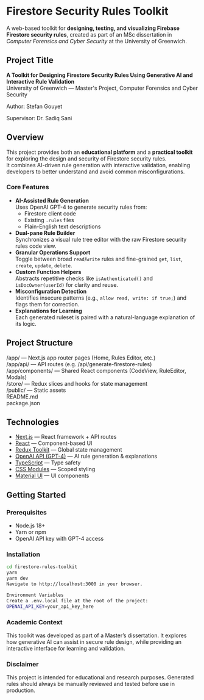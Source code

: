 # Firestore Security Rules Toolkit

A web-based toolkit for **designing, testing, and visualizing Firebase Firestore security rules**, created as part of an MSc dissertation in *Computer Forensics and Cyber Security* at the University of Greenwich.

## Project Title
**A Toolkit for Designing Firestore Security Rules Using Generative AI and Interactive Rule Validation**  
University of Greenwich — Master's Project, Computer Forensics and Cyber Security  

Author: Stefan Gouyet

Supervisor: Dr. Sadiq Sani

## Overview

This project provides both an **educational platform** and a **practical toolkit** for exploring the design and security of Firestore security rules.  
It combines AI-driven rule generation with interactive validation, enabling developers to better understand and avoid common misconfigurations.

### Core Features
- **AI-Assisted Rule Generation**  
  Uses OpenAI GPT-4 to generate security rules from:
  - Firestore client code  
  - Existing `.rules` files  
  - Plain-English text descriptions
- **Dual-pane Rule Builder**  
  Synchronizes a visual rule tree editor with the raw Firestore security rules code view.
- **Granular Operations Support**  
  Toggle between broad `read`/`write` rules and fine-grained `get`, `list`, `create`, `update`, `delete`.
- **Custom Function Helpers**  
  Abstracts repetitive checks like `isAuthenticated()` and `isDocOwner(userId)` for clarity and reuse.
- **Misconfiguration Detection**  
  Identifies insecure patterns (e.g., `allow read, write: if true;`) and flags them for correction.
- **Explanations for Learning**  
  Each generated ruleset is paired with a natural-language explanation of its logic.

## Project Structure

/app/ — Next.js app router pages (Home, Rules Editor, etc.)  
/app/api/ — API routes (e.g. /api/generate-firestore-rules)  
/app/components/ — Shared React components (CodeView, RuleEditor, Modals)  
/store/ — Redux slices and hooks for state management  
/public/ — Static assets  
README.md  
package.json  

## Technologies

- [Next.js](https://nextjs.org/) — React framework + API routes  
- [React](https://reactjs.org/) — Component-based UI  
- [Redux Toolkit](https://redux-toolkit.js.org/) — Global state management  
- [OpenAI API (GPT-4)](https://platform.openai.com/docs/api-reference/introduction) — AI rule generation & explanations  
- [TypeScript](https://www.typescriptlang.org/) — Type safety  
- [CSS Modules](https://github.com/css-modules/css-modules) — Scoped styling  
- [Material UI](https://mui.com/) — UI components  

## Getting Started

### Prerequisites
- Node.js 18+  
- Yarn or npm  
- OpenAI API key with GPT-4 access  

### Installation
```bash
cd firestore-rules-toolkit
yarn
yarn dev
Navigate to http://localhost:3000 in your browser.

Environment Variables
Create a .env.local file at the root of the project:
OPENAI_API_KEY=your_api_key_here
```

### Academic Context
This toolkit was developed as part of a Master’s dissertation.
It explores how generative AI can assist in secure rule design, while providing an interactive interface for learning and validation.

### Disclaimer
This project is intended for educational and research purposes.
Generated rules should always be manually reviewed and tested before use in production.
